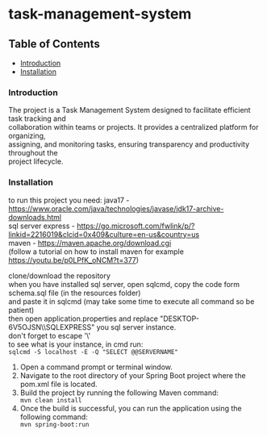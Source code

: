 # task-management-system


## Table of Contents

- [Introduction](#introduction)
- [Installation](#installation)

### Introduction <a id="introduction"></a>
The project is a Task Management System designed to facilitate efficient task tracking and<br>
collaboration within teams or projects. It provides a centralized platform for organizing, <br>
assigning, and monitoring tasks, ensuring transparency and productivity throughout the<br>
project lifecycle.
### Installation <a id="installation"></a>
to run this project you need:
java17 - https://www.oracle.com/java/technologies/javase/jdk17-archive-downloads.html <br>
sql server express - https://go.microsoft.com/fwlink/p/?linkid=2216019&clcid=0x409&culture=en-us&country=us <br>
maven - https://maven.apache.org/download.cgi <br>
(follow a tutorial on how to install maven for example https://youtu.be/p0LPfK_oNCM?t=377)<br>

clone/download the repository<br>
when you have installed sql server, open sqlcmd, copy the code form schema.sql file (in the resources folder)<br>
and paste it in sqlcmd (may take some time to execute all command so be patient)<br>
then open application.properties and replace "DESKTOP-6V5OJSN\\\\SQLEXPRESS" you sql server instance.<br>
don't forget to escape '\\'<br>
to see what is your instance, in cmd run:<br>
<code>sqlcmd -S localhost -E -Q "SELECT @@SERVERNAME"</code><br>
<ol>
  <li>Open a command prompt or terminal window.</li>
  <li>Navigate to the root directory of your Spring Boot project where the pom.xml file is located.</li>
  <li>Build the project by running the following Maven command:</li>
<code>mvn clean install</code><br>
  <li>Once the build is successful, you can run the application using the following command:</li>
<code>mvn spring-boot:run</code>
</ol>
